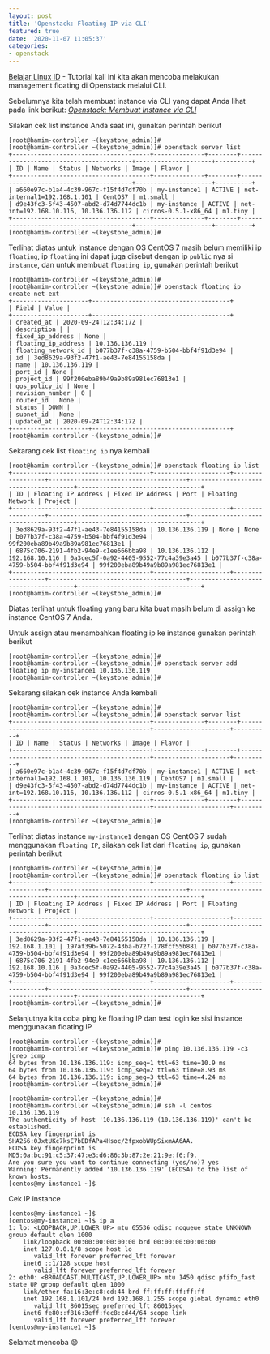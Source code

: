 ```yaml
---
layout: post
title: 'Openstack: Floating IP via CLI'
featured: true
date: '2020-11-07 11:05:37'
categories:
- openstack
---
```


[Belajar Linux ID](/) - Tutorial kali ini kita akan mencoba melakukan management floating di Openstack melalui CLI.

Sebelumnya kita telah membuat instance via CLI yang dapat Anda lihat pada link berikut: _[Openstack: Membuat Instance via CLI](/openstack-membuat-instance-via-cli/)_

Silakan cek list instance Anda saat ini, gunakan perintah berikut

<!--kg-card-begin: markdown-->

    [root@hamim-controller ~(keystone_admin)]#
    [root@hamim-controller ~(keystone_admin)]# openstack server list
    +--------------------------------------+--------------+--------+----------------------------------------+---------------------+----------+
    | ID | Name | Status | Networks | Image | Flavor |
    +--------------------------------------+--------------+--------+----------------------------------------+---------------------+----------+
    | a660e97c-b1a4-4c39-967c-f15f4d7df70b | my-instance1 | ACTIVE | net-internal1=192.168.1.101 | CentOS7 | m1.small |
    | d9e43fc3-5f43-4507-abd2-d74d7744dc1b | my-instance | ACTIVE | net-int=192.168.10.116, 10.136.136.112 | cirros-0.5.1-x86_64 | m1.tiny |
    +--------------------------------------+--------------+--------+----------------------------------------+---------------------+----------+
    [root@hamim-controller ~(keystone_admin)]#

<!--kg-card-end: markdown-->

Terlihat diatas untuk instance dengan OS CentOS 7 masih belum memiliki ip `floating`, ip `floating` ini dapat juga disebut dengan ip `public` nya si `instance`, dan untuk membuat `floating ip`, gunakan perintah berikut

<!--kg-card-begin: markdown-->

    [root@hamim-controller ~(keystone_admin)]#
    [root@hamim-controller ~(keystone_admin)]# openstack floating ip create net-ext
    +---------------------+--------------------------------------+
    | Field | Value |
    +---------------------+--------------------------------------+
    | created_at | 2020-09-24T12:34:17Z |
    | description | |
    | fixed_ip_address | None |
    | floating_ip_address | 10.136.136.119 |
    | floating_network_id | b077b37f-c38a-4759-b504-bbf4f91d3e94 |
    | id | 3ed8629a-93f2-47f1-ae43-7e84155158da |
    | name | 10.136.136.119 |
    | port_id | None |
    | project_id | 99f200eba89b49a9b89a981ec76813e1 |
    | qos_policy_id | None |
    | revision_number | 0 |
    | router_id | None |
    | status | DOWN |
    | subnet_id | None |
    | updated_at | 2020-09-24T12:34:17Z |
    +---------------------+--------------------------------------+
    [root@hamim-controller ~(keystone_admin)]#

<!--kg-card-end: markdown-->

Sekarang cek list `floating ip` nya kembali

<!--kg-card-begin: markdown-->

    
    [root@hamim-controller ~(keystone_admin)]# openstack floating ip list
    +--------------------------------------+---------------------+------------------+--------------------------------------+--------------------------------------+----------------------------------+
    | ID | Floating IP Address | Fixed IP Address | Port | Floating Network | Project |
    +--------------------------------------+---------------------+------------------+--------------------------------------+--------------------------------------+----------------------------------+
    | 3ed8629a-93f2-47f1-ae43-7e84155158da | 10.136.136.119 | None | None | b077b37f-c38a-4759-b504-bbf4f91d3e94 | 99f200eba89b49a9b89a981ec76813e1 |
    | 6875c706-2191-4fb2-94e9-c1ee666bba98 | 10.136.136.112 | 192.168.10.116 | 0a3cec5f-0a92-4405-9552-77c4a39e3a45 | b077b37f-c38a-4759-b504-bbf4f91d3e94 | 99f200eba89b49a9b89a981ec76813e1 |
    +--------------------------------------+---------------------+------------------+--------------------------------------+--------------------------------------+----------------------------------+
    [root@hamim-controller ~(keystone_admin)]#

<!--kg-card-end: markdown-->

Diatas terlihat untuk floating yang baru kita buat masih belum di assign ke instance CentOS 7 Anda.

Untuk assign atau menambahkan floating ip ke instance gunakan perintah berikut

<!--kg-card-begin: markdown-->

    [root@hamim-controller ~(keystone_admin)]#
    [root@hamim-controller ~(keystone_admin)]# openstack server add floating ip my-instance1 10.136.136.119
    [root@hamim-controller ~(keystone_admin)]#

<!--kg-card-end: markdown-->

Sekarang silakan cek instance Anda kembali

<!--kg-card-begin: markdown-->

    [root@hamim-controller ~(keystone_admin)]#
    [root@hamim-controller ~(keystone_admin)]# openstack server list
    +--------------------------------------+--------------+--------+---------------------------------------------+---------------------+----------+
    | ID | Name | Status | Networks | Image | Flavor |
    +--------------------------------------+--------------+--------+---------------------------------------------+---------------------+----------+
    | a660e97c-b1a4-4c39-967c-f15f4d7df70b | my-instance1 | ACTIVE | net-internal1=192.168.1.101, 10.136.136.119 | CentOS7 | m1.small |
    | d9e43fc3-5f43-4507-abd2-d74d7744dc1b | my-instance | ACTIVE | net-int=192.168.10.116, 10.136.136.112 | cirros-0.5.1-x86_64 | m1.tiny |
    +--------------------------------------+--------------+--------+---------------------------------------------+---------------------+----------+
    [root@hamim-controller ~(keystone_admin)]#

<!--kg-card-end: markdown-->

Terlihat diatas instance `my-instance1` dengan OS CentOS 7 sudah menggunakan `floating IP`, silakan cek list dari `floating ip`, gunakan perintah berikut

<!--kg-card-begin: markdown-->

    [root@hamim-controller ~(keystone_admin)]#
    [root@hamim-controller ~(keystone_admin)]# openstack floating ip list
    +--------------------------------------+---------------------+------------------+--------------------------------------+--------------------------------------+----------------------------------+
    | ID | Floating IP Address | Fixed IP Address | Port | Floating Network | Project |
    +--------------------------------------+---------------------+------------------+--------------------------------------+--------------------------------------+----------------------------------+
    | 3ed8629a-93f2-47f1-ae43-7e84155158da | 10.136.136.119 | 192.168.1.101 | 197af39b-5072-43ba-b727-178fcf55b881 | b077b37f-c38a-4759-b504-bbf4f91d3e94 | 99f200eba89b49a9b89a981ec76813e1 |
    | 6875c706-2191-4fb2-94e9-c1ee666bba98 | 10.136.136.112 | 192.168.10.116 | 0a3cec5f-0a92-4405-9552-77c4a39e3a45 | b077b37f-c38a-4759-b504-bbf4f91d3e94 | 99f200eba89b49a9b89a981ec76813e1 |
    +--------------------------------------+---------------------+------------------+--------------------------------------+--------------------------------------+----------------------------------+
    [root@hamim-controller ~(keystone_admin)]#

<!--kg-card-end: markdown-->

Selanjutnya kita coba ping ke floating IP dan test login ke sisi instance menggunakan floating IP

<!--kg-card-begin: markdown-->

    [root@hamim-controller ~(keystone_admin)]#
    [root@hamim-controller ~(keystone_admin)]# ping 10.136.136.119 -c3 |grep icmp
    64 bytes from 10.136.136.119: icmp_seq=1 ttl=63 time=10.9 ms
    64 bytes from 10.136.136.119: icmp_seq=2 ttl=63 time=8.93 ms
    64 bytes from 10.136.136.119: icmp_seq=3 ttl=63 time=4.24 ms
    [root@hamim-controller ~(keystone_admin)]#
    
    [root@hamim-controller ~(keystone_admin)]#
    [root@hamim-controller ~(keystone_admin)]# ssh -l centos 10.136.136.119
    The authenticity of host '10.136.136.119 (10.136.136.119)' can't be established.
    ECDSA key fingerprint is SHA256:0JxtUKc7ksE7bEDfAPa4Hsoc/2fpxobWUpSixmAA6AA.
    ECDSA key fingerprint is MD5:0a:bc:91:c5:37:47:e3:d6:86:3b:87:2e:21:9e:f6:f9.
    Are you sure you want to continue connecting (yes/no)? yes
    Warning: Permanently added '10.136.136.119' (ECDSA) to the list of known hosts.
    [centos@my-instance1 ~]$

<!--kg-card-end: markdown-->

Cek IP instance

<!--kg-card-begin: markdown-->

    [centos@my-instance1 ~]$
    [centos@my-instance1 ~]$ ip a
    1: lo: <LOOPBACK,UP,LOWER_UP> mtu 65536 qdisc noqueue state UNKNOWN group default qlen 1000
        link/loopback 00:00:00:00:00:00 brd 00:00:00:00:00:00
        inet 127.0.0.1/8 scope host lo
           valid_lft forever preferred_lft forever
        inet6 ::1/128 scope host
           valid_lft forever preferred_lft forever
    2: eth0: <BROADCAST,MULTICAST,UP,LOWER_UP> mtu 1450 qdisc pfifo_fast state UP group default qlen 1000
        link/ether fa:16:3e:c8:cd:44 brd ff:ff:ff:ff:ff:ff
        inet 192.168.1.101/24 brd 192.168.1.255 scope global dynamic eth0
           valid_lft 86015sec preferred_lft 86015sec
        inet6 fe80::f816:3eff:fec8:cd44/64 scope link
           valid_lft forever preferred_lft forever
    [centos@my-instance1 ~]$

<!--kg-card-end: markdown-->

Selamat mencoba 😄

